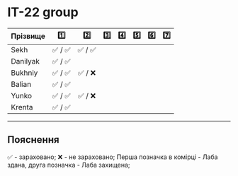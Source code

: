 # IТ-22 group

| Прізвище      | :one: | :two: | :three: | :four: | :five: | :six: | :seven: |
| :------- |:-----:| :----:| :----:| :----:| :----:| :----:| :----:|
| Sekh     |:white_check_mark: / :white_check_mark:|:white_check_mark: / :white_check_mark:|
| Danilyak |:white_check_mark: / :white_check_mark:|
| Bukhniy  |:white_check_mark: / :white_check_mark:|:white_check_mark: / :x:|
| Balian   |:white_check_mark: / :white_check_mark:|
| Yunko    |:white_check_mark: / :white_check_mark:|:white_check_mark: / :x:|
| Krenta   |:white_check_mark: / :white_check_mark:|


---
## Пояснення
:white_check_mark: - зараховано;
:x: - не зараховано;
Перша позначка в комірці - Лаба здана, друга позначка - Лаба захищена;

